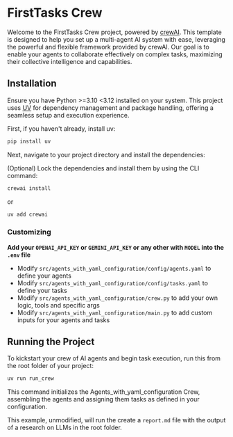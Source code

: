 # FirstTasks Crew

Welcome to the FirstTasks Crew project, powered by [crewAI](https://crewai.com). This template is designed to help you set up a multi-agent AI system with ease, leveraging the powerful and flexible framework provided by crewAI. Our goal is to enable your agents to collaborate effectively on complex tasks, maximizing their collective intelligence and capabilities.

## Installation

Ensure you have Python >=3.10 <3.12 installed on your system. This project uses [UV](https://docs.astral.sh/uv/) for dependency management and package handling, offering a seamless setup and execution experience.

First, if you haven't already, install uv:

```bash
pip install uv
```

Next, navigate to your project directory and install the dependencies:

(Optional) Lock the dependencies and install them by using the CLI command:
```bash
crewai install
```
or
```bash
uv add crewai
```
### Customizing

**Add your `OPENAI_API_KEY` or `GEMINI_API_KEY` or any other with `MODEL` into the `.env` file**

- Modify `src/agents_with_yaml_configuration/config/agents.yaml` to define your agents
- Modify `src/agents_with_yaml_configuration/config/tasks.yaml` to define your tasks
- Modify `src/agents_with_yaml_configuration/crew.py` to add your own logic, tools and specific args
- Modify `src/agents_with_yaml_configuration/main.py` to add custom inputs for your agents and tasks

## Running the Project

To kickstart your crew of AI agents and begin task execution, run this from the root folder of your project:

```bash
uv run run_crew
```

This command initializes the Agents_with_yaml_configuration Crew, assembling the agents and assigning them tasks as defined in your configuration.

This example, unmodified, will run the create a `report.md` file with the output of a research on LLMs in the root folder.
